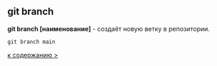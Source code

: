 ## git branch
**git branch [наименование]** - создаёт новую ветку в репозитории.

`git branch main`
  

[к содержанию >](readme.md)